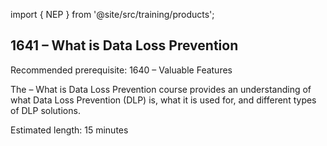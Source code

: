 import { NEP } from '@site/src/training/products';

## 1641 <NEP /> – What is Data Loss Prevention

Recommended prerequisite: 1640 <NEP /> – Valuable Features

The <NEP /> – What is Data Loss Prevention course provides an understanding of what Data Loss Prevention (DLP) is, what it is used for, and different types of DLP solutions.

Estimated length: 15 minutes
